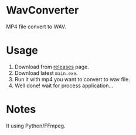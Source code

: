 # WavConverter
MP4 file convert to WAV.

# Usage
1. Download from [releases](https://github.com/xMasa-1022/WavConverter/releases/latest) page.
2. Download latest `main.exe`.
3. Run it with mp4 you want to convert to wav file.
4. Well done! wait for process application...

# Notes
It using Python/FFmpeg.
